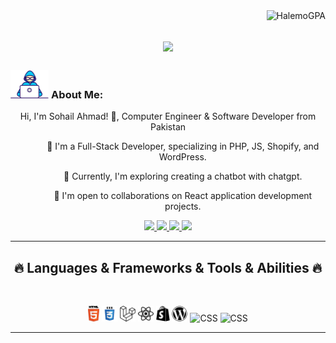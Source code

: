 <img align="right" src="https://visitor-badge.laobi.icu/badge?page_id=HalemoGPA/HalemoGPA" alt="HalemoGPA">

<h1 align="center">
  <a href="https://git.io/typing-svg">
    <img src="https://readme-typing-svg.herokuapp.com/?lines=This+is+Sohail+Ahmad;Nice+to+meet+you+%F0%9F%91%8B%C2%A2er=true&size=30">
  </a>
</h1>

### <img src="/images/Developer.gif" alt="developer gif" height="45px"> About Me:

<p align="center">
  Hi, I'm Sohail Ahmad! 👋, Computer Engineer & Software Developer from Pakistan
  <br>
<ul align="center">
  <ol>👀 I'm a Full-Stack Developer, specializing in PHP, JS, Shopify, and WordPress.</ol>
  <ol>🌱 Currently, I'm exploring creating a chatbot with chatgpt.</ol>
  <ol>💞️ I'm open to collaborations on React application development projects.</ol>
</ul>
</p>
<p align="center">
  <a href="https://www.linkedin.com/in/dev-sohail-ahmad/" target="_blank">
    <img src="https://img.shields.io/badge/linkedin-%230077B5.svg?&style=for-the-badge&logo=linkedin&logoColor=white" height=23>
  </a>
  <a href="mailto:dev.sohailahmad@gmail.com" target="_blank">
    <img src="https://img.shields.io/badge/Gmail-D14836?style=for-the-badge&logo=gmail&logoColor=white" height=23>
  </a>
  <a href="http://wa.me/923246679865" target="_blank">
    <img src="https://img.shields.io/badge/WhatsApp-25D366?style=for-the-badge&logo=whatsapp&logoColor=white" height=23>
  </a>
  <a href="skype:live:.cid.abee6d364346fb11" target="_blank">
    <img src="https://img.shields.io/badge/skype-1877F2?style=for-the-badge&logo=skype&logoColor=white" height=23>
  </a>

</p>
<hr>
<h2 align="center">🔥 Languages & Frameworks & Tools & Abilities 🔥</h2><br>
<p align="center">
  <img title="HTML5" height="25" src="images/html5.svg">
  <img title="CSS" height="25" src="images/css.svg">
  <img title="CSS" height="25" src="images/laravel.svg">
  <img title="CSS" height="25" src="images/react.svg">
  <img title="CSS" height="25" src="images/shopify.svg">
  <img title="CSS" height="25" src="images/wp.svg">
  <img title="CSS" height="25" src="redux/mysql.svg">
  <img title="CSS" height="25" src="redux/redux.svg">
</p>
<hr>
